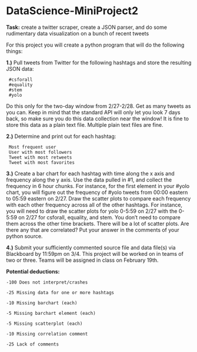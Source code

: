 # DataScience-MiniProject2

**Task:** create a twitter scraper, create a JSON parser, and do some rudimentary data visualization
on a bunch of recent tweets

For this project you will create a python program that will do the following things:

**1.)** Pull tweets from Twitter for the following hashtags and store the resulting JSON data:
```
 #csforall
 #equality
 #stem
 #yolo 
```

Do this only for the two-day window from 2/27-2/28. Get as many tweets as you can. Keep in
mind that the standard API will only let you look 7 days back, so make sure you do this data
collection near the window! It is fine to store this data as a plain text file. Multiple plain text files
are fine. 

**2.)** Determine and print out for each hashtag: 
```
 Most frequent user
 User with most followers
 Tweet with most retweets
 Tweet with most favorites  
```

**3.)** Create a bar chart for each hashtag with time along the x axis and frequency along the y axis.
Use the data pulled in #1, and collect the frequency in 6 hour chunks. For instance, for the first
element in your #yolo chart, you will figure out the frequency of #yolo tweets from 00:00 eastern
to 05:59 eastern on 2/27. Draw the scatter plots to compare each frequency with each other
frequency across all of the other hashtags. For instance, you will need to draw the scatter plots for
yolo 0-5:59 on 2/27 with the 0-5:59 on 2/27 for csforall, equality, and stem. You don’t need to
compare them across the other time brackets. There will be a lot of scatter plots. Are there any
that are correlated? Put your answer in the comments of your python source. 

**4.)** Submit your sufficiently commented source file and data file(s) via Blackboard by 11:59pm
on 3/4. This project will be worked on in teams of two or three. Teams will be assigned in class
on February 19th.

**Potential deductions:**
```
-100 Does not interpret/crashes

-25 Missing data for one or more hashtags

-10 Missing barchart (each)

-5 Missing barchart element (each)

-5 Missing scatterplot (each)

-10 Missing correlation comment

-25 Lack of comments 

```

